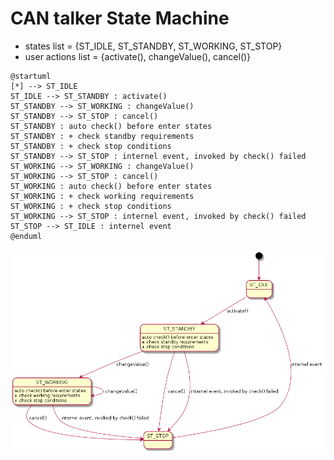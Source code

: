 # CAN talker State Machine

* states list = {ST_IDLE, ST_STANDBY, ST_WORKING, ST_STOP}
* user actions list = {activate(), changeValue(), cancel()}

```puml
@startuml
[*] --> ST_IDLE
ST_IDLE --> ST_STANDBY : activate()
ST_STANDBY --> ST_WORKING : changeValue()
ST_STANDBY --> ST_STOP : cancel()
ST_STANDBY : auto check() before enter states
ST_STANDBY : + check standby requirements
ST_STANDBY : + check stop conditions
ST_STANDBY --> ST_STOP : internel event, invoked by check() failed
ST_WORKING --> ST_WORKING : changeValue()
ST_WORKING --> ST_STOP : cancel()
ST_WORKING : auto check() before enter states
ST_WORKING : + check working requirements
ST_WORKING : + check stop conditions
ST_WORKING --> ST_STOP : internel event, invoked by check() failed
ST_STOP --> ST_IDLE : internel event
@enduml
```

<img src="./imgs/sketch.png"  width="800" />
